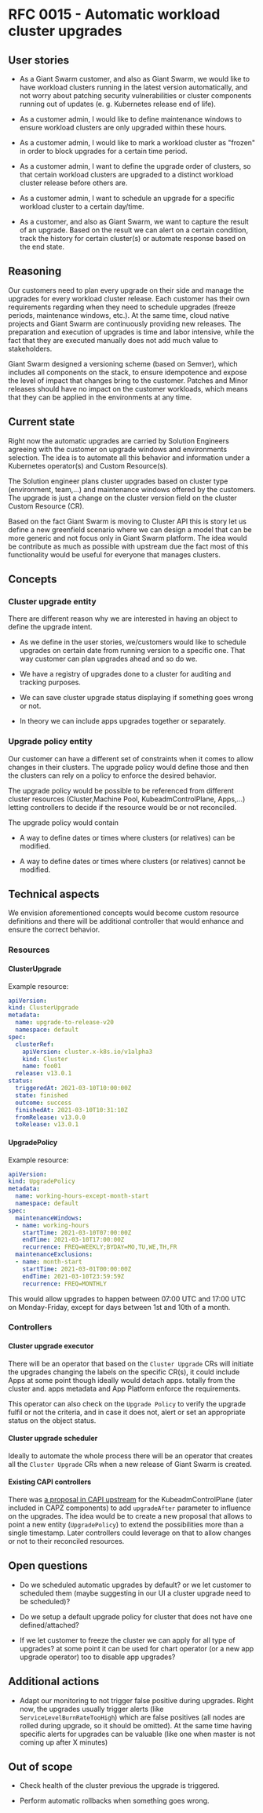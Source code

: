 # RFC 0015 - Automatic workload cluster upgrades

## User stories

- As a Giant Swarm customer, and also as Giant Swarm, we would like to have workload clusters running in the latest version automatically, and not worry about patching security vulnerabilities or cluster components running out of updates (e. g. Kubernetes release end of life).

- As a customer admin, I would like to define maintenance windows to ensure workload clusters are only upgraded within these hours.

- As a customer admin, I would like to mark a workload cluster as "frozen" in order to block upgrades for a certain time period.

- As a customer admin, I want to define the upgrade order of clusters, so that certain workload clusters are upgraded to a distinct workload cluster release before others are.

- As a customer admin, I want to schedule an upgrade for a specific workload cluster to a certain day/time.

- As a customer, and also as Giant Swarm, we want to capture the result of an upgrade. Based on the result we can alert on a certain condition, track the history for certain cluster(s) or automate response based on the end state.

## Reasoning

Our customers need to plan every upgrade on their side and manage the upgrades for every workload cluster release. Each customer has their own requirements regarding when they need to schedule upgrades (freeze periods, maintenance windows, etc.). At the same time, cloud native projects and Giant Swarm are continuously providing new releases. The preparation and execution of upgrades is time and labor intensive, while the fact that they are executed manually does not add much value to stakeholders.

Giant Swarm designed a versioning scheme (based on Semver), which includes all components on the stack, to ensure idempotence and expose the level of impact that changes bring to the customer. Patches and Minor releases should have no impact on the customer workloads, which means that they can be applied in the environments at any time.

## Current state

Right now the automatic upgrades are carried by Solution Engineers agreeing with the customer on upgrade windows and environments selection. The idea is to automate all this behavior and information under a Kubernetes operator(s) and Custom Resource(s).

The Solution engineer plans cluster upgrades based on cluster type (environment, team,...) and maintenance windows offered by the customers. The upgrade is just a change on the cluster version field on the cluster Custom Resource (CR).

Based on the fact Giant Swarm is moving to Cluster API this is story let us define a new greenfield scenario where we can design a model that can be more generic and not focus only in Giant Swarm platform. The idea would be contribute as much as possible with upstream due the fact most of this functionality would be useful for everyone that manages clusters.

## Concepts


### Cluster upgrade entity

There are different reason why we are interested in having an object to define the upgrade intent. 

- As we define in the user stories, we/customers would like to schedule upgrades on certain date from running version to a specific one. That way customer can plan upgrades ahead and so do we.

- We have a registry of upgrades done to a cluster for auditing and tracking purposes.

- We can save cluster upgrade status displaying if something goes wrong or not.

- In theory we can include apps upgrades together or separately.

### Upgrade policy entity

Our customer can have a different set of constraints when it comes to allow changes in their clusters. The upgrade policy would define those and then the clusters can rely on a policy to enforce the desired behavior.

The upgrade policy would be possible to be referenced from different cluster resources (Cluster,Machine Pool, KubeadmControlPlane, Apps,...) letting controllers to decide if the resource would be or not reconciled.

The upgrade policy would contain

- A way to define dates or times where clusters (or relatives) can be modified.

- A way to define dates or times where clusters (or relatives) cannot be modified.

## Technical aspects

We envision aforementioned concepts would become custom resource definitions and there will be additional controller that would enhance and ensure the correct behavior.

### Resources

#### ClusterUpgrade

Example resource:

```yaml
apiVersion: 
kind: ClusterUpgrade
metadata:
  name: upgrade-to-release-v20
  namespace: default
spec:
  clusterRef:
    apiVersion: cluster.x-k8s.io/v1alpha3
    kind: Cluster
    name: foo01
  release: v13.0.1
status:
  triggeredAt: 2021-03-10T10:00:00Z
  state: finished
  outcome: success
  finishedAt: 2021-03-10T10:31:10Z
  fromRelease: v13.0.0
  toRelease: v13.0.1
```

#### UpgradePolicy

Example resource:

```yaml
apiVersion: 
kind: UpgradePolicy
metadata:
  name: working-hours-except-month-start
  namespace: default
spec:
  maintenanceWindows:
  - name: working-hours
    startTime: 2021-03-10T07:00:00Z
    endTime: 2021-03-10T17:00:00Z
    recurrence: FREQ=WEEKLY;BYDAY=MO,TU,WE,TH,FR
  maintenanceExclusions:
  - name: month-start
    startTime: 2021-03-01T00:00:00Z
    endTime: 2021-03-10T23:59:59Z
    recurrence: FREQ=MONTHLY
```

This would allow upgrades to happen between 07:00 UTC and 17:00 UTC on Monday-Friday, except for days between 1st and 10th of a month.

### Controllers

#### Cluster upgrade executor

There will be an operator that based on the `Cluster Upgrade` CRs will initiate the upgrades changing the labels on the specific CR(s), it could include Apps at some point though ideally would detach apps. totally from the cluster and. apps metadata and App Platform enforce the requirements. 

This operator can also check on the `Upgrade Policy` to verify the upgrade fulfil or not the criteria, and in case it does not, alert or set an appropriate status on the object status.

#### Cluster upgrade scheduler

Ideally to automate the whole process there will be an operator that creates all the `Cluster Upgrade` CRs when a new release of Giant Swarm is created.

#### Existing CAPI controllers

There was [a proposal in CAPI upstream](https://github.com/kubernetes-sigs/cluster-api/blob/master/docs/proposals/20191017-kubeadm-based-control-plane.md) for the KubeadmControlPlane (later included in CAPZ components) to add `upgradeAfter` parameter to influence on the upgrades. The idea would be to create a new proposal that allows to point a new entity (`UpgradePolicy`) to extend the possibilities more than a single timestamp. Later controllers could leverage on that to allow changes or not to their reconciled resources.

## Open questions

- Do we scheduled automatic upgrades by default? or we let customer to scheduled them (maybe suggesting in our UI a cluster upgrade need to be scheduled)? 

- Do we setup a default upgrade policy for cluster that does not have one defined/attached?

- If we let customer to freeze the cluster we can apply for all type of upgrades? at some point it can be used for chart operator (or a new app upgrade operator) too to disable app upgrades?

## Additional actions

- Adapt our monitoring to not trigger false positive during upgrades. Right now, the upgrades usually trigger alerts (like `ServiceLevelBurnRateTooHigh`) which are false positives (all nodes are rolled during upgrade, so it should be omitted). At the same time having specific alerts for upgrades can be valuable (like one when master is not coming up after X minutes)

## Out of scope

- Check health of the cluster previous the upgrade is triggered.

- Perform automatic rollbacks when something goes wrong.

